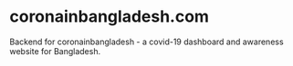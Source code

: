 # coronainbangladesh.com 

Backend for coronainbangladesh - a covid-19 dashboard and awareness website for Bangladesh. 
